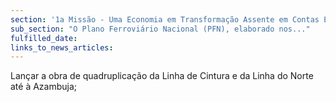 ```yaml
---
section: '1a Missão - Uma Economia em Transformação Assente em Contas Equilibradas'
sub_section: "O Plano Ferroviário Nacional (PFN), elaborado nos..."
fulfilled_date:
links_to_news_articles:
---
```


Lançar a obra de quadruplicação da Linha de Cintura e da Linha do Norte até à Azambuja;